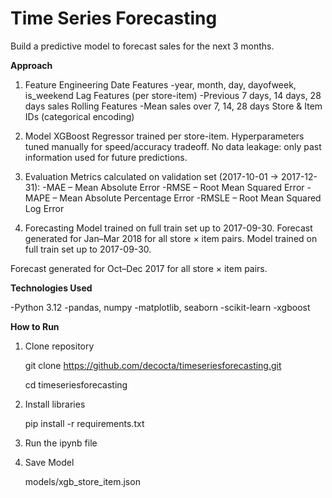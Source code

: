 # Time Series Forecasting
Build a predictive model to forecast sales for the next 3 months.

**Approach**
1. Feature Engineering
Date Features
-year, month, day, dayofweek, is_weekend
Lag Features (per store-item)
-Previous 7 days, 14 days, 28 days sales
Rolling Features
-Mean sales over 7, 14, 28 days
Store & Item IDs (categorical encoding)

2. Model
XGBoost Regressor trained per store-item.
Hyperparameters tuned manually for speed/accuracy tradeoff.
No data leakage: only past information used for future predictions.

3. Evaluation
Metrics calculated on validation set (2017-10-01 → 2017-12-31):
-MAE – Mean Absolute Error
-RMSE – Root Mean Squared Error
-MAPE – Mean Absolute Percentage Error
-RMSLE – Root Mean Squared Log Error

4. Forecasting
 Model trained on full train set up to 2017-09-30.
 Forecast generated for Jan–Mar 2018 for all store × item pairs.
Model trained on full train set up to 2017-09-30.

Forecast generated for Oct–Dec 2017 for all store × item pairs.

**Technologies Used**

-Python 3.12
-pandas, numpy
-matplotlib, seaborn
-scikit-learn
-xgboost

**How to Run**

1. Clone repository

   git clone https://github.com/decocta/timeseriesforecasting.git

   cd timeseriesforecasting

3. Install libraries

   pip install -r requirements.txt

5. Run the ipynb file

6. Save Model

   models/xgb_store_item.json
